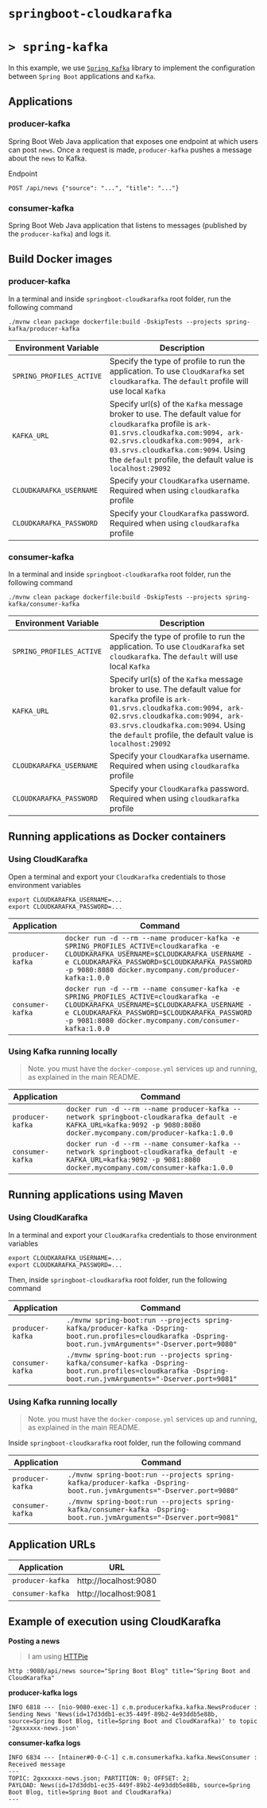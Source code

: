 # `springboot-cloudkarafka`
# `> spring-kafka`

In this example, we use [`Spring Kafka`](https://docs.spring.io/spring-kafka/reference/html/) library to implement the
configuration between `Spring Boot` applications and `Kafka`.

## Applications

### producer-kafka

Spring Boot Web Java application that exposes one endpoint at which users can post `news`. Once a request is made,
`producer-kafka` pushes a message about the `news` to Kafka.

Endpoint
```
POST /api/news {"source": "...", "title": "..."}
```

### consumer-kafka

Spring Boot Web Java application that listens to messages (published by the `producer-kafka`) and logs it.

## Build Docker images

### producer-kafka

In a terminal and inside `springboot-cloudkarafka` root folder, run the following command
```
./mvnw clean package dockerfile:build -DskipTests --projects spring-kafka/producer-kafka
```

| Environment Variable     | Description |
| -----------------------  | ----------- |
| `SPRING_PROFILES_ACTIVE` | Specify the type of profile to run the application. To use `CloudKarafka` set `cloudkarafka`. The `default` profile will use local `Kafka` |
| `KAFKA_URL`              | Specify url(s) of the `Kafka` message broker to use. The default value for `cloudkarafka` profile is `ark-01.srvs.cloudkafka.com:9094, ark-02.srvs.cloudkafka.com:9094, ark-03.srvs.cloudkafka.com:9094`. Using the `default` profile, the default value is `localhost:29092` |
| `CLOUDKARAFKA_USERNAME`  | Specify your `CloudKarafka` username. Required when using `cloudkarafka` profile |
| `CLOUDKARAFKA_PASSWORD`  | Specify your `CloudKarafka` password. Required when using `cloudkarafka` profile |

### consumer-kafka

In a terminal and inside `springboot-cloudkarafka` root folder, run the following command
```
./mvnw clean package dockerfile:build -DskipTests --projects spring-kafka/consumer-kafka
```

| Environment Variable     | Description |
| ------------------------ | ----------- |
| `SPRING_PROFILES_ACTIVE` | Specify the type of profile to run the application. To use `CloudKarafka` set `cloudkarafka`. The `default` will use local `Kafka` |
| `KAFKA_URL`              | Specify url(s) of the `Kafka` message broker to use. The default value for `karafka` profile is `ark-01.srvs.cloudkafka.com:9094, ark-02.srvs.cloudkafka.com:9094, ark-03.srvs.cloudkafka.com:9094`. Using the `default` profile, the default value is `localhost:29092` |
| `CLOUDKARAFKA_USERNAME`  | Specify your `CloudKarafka` username. Required when using `cloudkarafka` profile |
| `CLOUDKARAFKA_PASSWORD`  | Specify your `CloudKarafka` password. Required when using `cloudkarafka` profile |

## Running applications as Docker containers

### Using CloudKarafka

Open a terminal and export your `CloudKarafka` credentials to those environment variables
```
export CLOUDKARAFKA_USERNAME=...
export CLOUDKARAFKA_PASSWORD=...
```

| Application      | Command |
| ---------------- | ------- |
| `producer-kafka` | `docker run -d --rm --name producer-kafka -e SPRING_PROFILES_ACTIVE=cloudkarafka -e CLOUDKARAFKA_USERNAME=$CLOUDKARAFKA_USERNAME -e CLOUDKARAFKA_PASSWORD=$CLOUDKARAFKA_PASSWORD -p 9080:8080 docker.mycompany.com/producer-kafka:1.0.0` |
| `consumer-kafka` | `docker run -d --rm --name consumer-kafka -e SPRING_PROFILES_ACTIVE=cloudkarafka -e CLOUDKARAFKA_USERNAME=$CLOUDKARAFKA_USERNAME -e CLOUDKARAFKA_PASSWORD=$CLOUDKARAFKA_PASSWORD -p 9081:8080 docker.mycompany.com/consumer-kafka:1.0.0` |

### Using Kafka running locally

> Note. you must have the `docker-compose.yml` services up and running, as explained in the main README.

| Application      | Command |
| ---------------- | ------- |
| `producer-kafka` | `docker run -d --rm --name producer-kafka --network springboot-cloudkarafka_default -e KAFKA_URL=kafka:9092 -p 9080:8080 docker.mycompany.com/producer-kafka:1.0.0` |
| `consumer-kafka` | `docker run -d --rm --name consumer-kafka --network springboot-cloudkarafka_default -e KAFKA_URL=kafka:9092 -p 9081:8080 docker.mycompany.com/consumer-kafka:1.0.0` |

## Running applications using Maven

### Using CloudKarafka

In a terminal and export your `CloudKarafka` credentials to those environment variables
```
export CLOUDKARAFKA_USERNAME=...
export CLOUDKARAFKA_PASSWORD=...
```

Then, inside `springboot-cloudkarafka` root folder, run the following command

| Application      | Command |
| ---------------- | ------- |
| `producer-kafka` | `./mvnw spring-boot:run --projects spring-kafka/producer-kafka -Dspring-boot.run.profiles=cloudkarafka -Dspring-boot.run.jvmArguments="-Dserver.port=9080"` |
| `consumer-kafka` | `./mvnw spring-boot:run --projects spring-kafka/consumer-kafka -Dspring-boot.run.profiles=cloudkarafka -Dspring-boot.run.jvmArguments="-Dserver.port=9081"` |

### Using Kafka running locally

> Note. you must have the `docker-compose.yml` services up and running, as explained in the main README.  

Inside `springboot-cloudkarafka` root folder, run the following command

| Application      | Command |
| ---------------- | ------- |
| `producer-kafka` | `./mvnw spring-boot:run --projects spring-kafka/producer-kafka -Dspring-boot.run.jvmArguments="-Dserver.port=9080"` |
| `consumer-kafka` | `./mvnw spring-boot:run --projects spring-kafka/consumer-kafka -Dspring-boot.run.jvmArguments="-Dserver.port=9081"` |

## Application URLs

| Application      | URL                   |
| ---------------- | --------------------- |
| `producer-kafka` | http://localhost:9080 |
| `consumer-kafka` | http://localhost:9081 |

## Example of execution using CloudKarafka

**Posting a news**
> I am using [HTTPie](https://httpie.org/) 
```
http :9080/api/news source="Spring Boot Blog" title="Spring Boot and CloudKarafka"
```

**producer-kafka logs**
```
INFO 6818 --- [nio-9080-exec-1] c.m.producerkafka.kafka.NewsProducer : Sending News 'News(id=17d3ddb1-ec35-449f-89b2-4e93ddb5e88b, source=Spring Boot Blog, title=Spring Boot and CloudKarafka)' to topic '2gxxxxxx-news.json'
```

**consumer-kafka logs**
```
INFO 6834 --- [ntainer#0-0-C-1] c.m.consumerkafka.kafka.NewsConsumer : Received message
---
TOPIC: 2gxxxxxx-news.json; PARTITION: 0; OFFSET: 2;
PAYLOAD: News(id=17d3ddb1-ec35-449f-89b2-4e93ddb5e88b, source=Spring Boot Blog, title=Spring Boot and CloudKarafka)
---
```